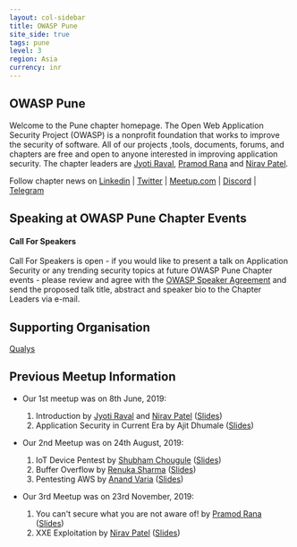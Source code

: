 ```yaml
---
layout: col-sidebar
title: OWASP Pune
site_side: true
tags: pune
level: 3
region: Asia
currency: inr
---
```



<!-- rebuild -->


OWASP Pune
-------------
Welcome to the Pune chapter homepage. The Open Web Application Security Project (OWASP) is a nonprofit foundation that works to improve the security of software. All of our projects ,tools, documents, forums, and chapters are free and open to anyone interested in improving application security. The chapter leaders are <a href="mailto:jyoti.raval@owasp.org">Jyoti Raval</a>, <a href="mailto:pramod.rana@owasp.org">Pramod Rana</a> and <a href="mailto:nirav.patel@owasp.org">Nirav Patel</a>. 

Follow chapter news on [Linkedin](https://www.linkedin.com/groups/7022347) | [Twitter](https://twitter.com/owasp_pune) | [Meetup.com](https://www.meetup.com/OWASP-Pune-Chapter) | [Discord](https://discord.gg/zhynx3s) | [Telegram](https://t.me/joinchat/LYupoRTKnq2jU6cjXKlxAg)


Speaking at OWASP Pune Chapter Events
---------------------------------------

#### Call For Speakers

Call For Speakers is open - if you would like to present a talk on Application Security or any trending security topics at future OWASP Pune Chapter events - please review and agree with the [OWASP Speaker Agreement](Speaker_Agreement "wikilink") and send the proposed talk title, abstract and speaker bio to the Chapter Leaders via e-mail.

Supporting Organisation
-----------------------

[Qualys](https://www.qualys.com)

Previous Meetup Information
---------------------------------------

  - Our 1st meetup was on 8th June, 2019:
    1.  Introduction by [Jyoti Raval](https://twitter.com/JenyRaval) and
        [Nirav Patel](https://twitter.com/niravvhackky)
        ([Slides](/www-pdf-archive/File:1._OWASP_Pune_First_Meetup.pdf))
    2.  Application Security in Current Era by Ajit Dhumale
        ([Slides](/www-pdf-archive/File:Application_Security_in_Current_Era_-_Ajit_Dhumale.pdf))

  - Our 2nd Meetup was on 24th August, 2019:
    1.  IoT Device Pentest by [Shubham
        Chougule](https://twitter.com/shubhamtc)
        ([Slides](/www-pdf-archive/File:IoT_Device_Pentest_by_Shubham_Chougule.pdf))
    2.  Buffer Overflow by [Renuka
        Sharma](https://twitter.com/renusharma3031)
        ([Slides](/www-pdf-archive/File:Buffer_overflow_by_Renuka_Sharma.pdf))
    3.  Pentesting AWS by [Anand Varia](https://twitter.com/_0xVariable)
        ([Slides](/www-pdf-archive/File:Pentesting_AWS_by_Anand_Varia.pdf))
  - Our 3rd Meetup was on 23rd November, 2019:
    1.  You can't secure what you are not aware of\! by [Pramod
        Rana](https://twitter.com/iamvarchashva)
        ([Slides](https://drive.google.com/file/d/1mk0kjoPt6mbQhilJ0zyIQYmmLtp90yHo/view?usp=sharing))
    2.  XXE Exploitation by [Nirav
        Patel](https://twitter.com/nirav4peace)
        ([Slides](/www-pdf-archive/File:XXE_Exploitation.pdf))
